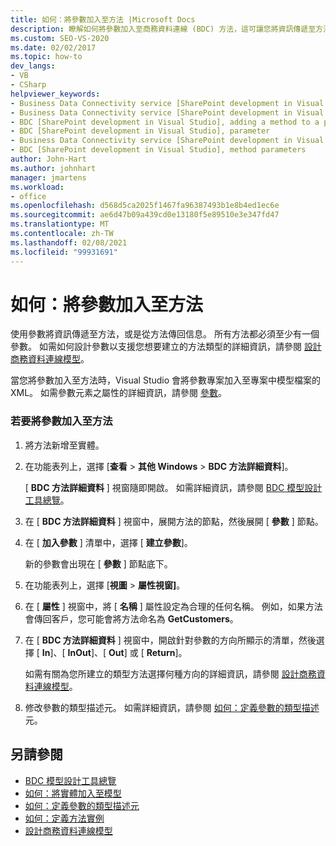 ```yaml
---
title: 如何：將參數加入至方法 |Microsoft Docs
description: 瞭解如何將參數加入至商務資料連線 (BDC) 方法，這可讓您將資訊傳遞至方法，或從方法傳回信息。
ms.custom: SEO-VS-2020
ms.date: 02/02/2017
ms.topic: how-to
dev_langs:
- VB
- CSharp
helpviewer_keywords:
- Business Data Connectivity service [SharePoint development in Visual Studio], adding a method to a parameter
- Business Data Connectivity service [SharePoint development in Visual Studio], parameter
- BDC [SharePoint development in Visual Studio], adding a method to a parameter
- BDC [SharePoint development in Visual Studio], parameter
- Business Data Connectivity service [SharePoint development in Visual Studio], method parameters
- BDC [SharePoint development in Visual Studio], method parameters
author: John-Hart
ms.author: johnhart
manager: jmartens
ms.workload:
- office
ms.openlocfilehash: d568d5ca2025f1467fa96387493b1e8b4ed1ec6e
ms.sourcegitcommit: ae6d47b09a439cd0e13180f5e89510e3e347fd47
ms.translationtype: MT
ms.contentlocale: zh-TW
ms.lasthandoff: 02/08/2021
ms.locfileid: "99931691"
---
```

# <a name="how-to-add-a-parameter-to-a-method"></a>如何：將參數加入至方法
  使用參數將資訊傳遞至方法，或是從方法傳回信息。 所有方法都必須至少有一個參數。 如需如何設計參數以支援您想要建立的方法類型的詳細資訊，請參閱 [設計商務資料連線模型](../sharepoint/designing-a-business-data-connectivity-model.md)。

 當您將參數加入至方法時，Visual Studio 會將參數專案加入至專案中模型檔案的 XML。 如需參數元素之屬性的詳細資訊，請參閱 [參數](/previous-versions/office/developer/sharepoint-2010/ee557705(v=office.14))。

### <a name="to-add-a-parameter-to-a-method"></a>若要將參數加入至方法

1. 將方法新增至實體。

2. 在功能表列上，選擇 [**查看**  >  **其他 Windows**  >  **BDC 方法詳細資料**]。

     [ **BDC 方法詳細資料** ] 視窗隨即開啟。 如需詳細資訊，請參閱 [BDC 模型設計工具總覽](../sharepoint/bdc-model-design-tools-overview.md)。

3. 在 [ **BDC 方法詳細資料** ] 視窗中，展開方法的節點，然後展開 [ **參數** ] 節點。

4. 在 [ **加入參數** ] 清單中，選擇 [ **建立參數**]。

     新的參數會出現在 [ **參數** ] 節點底下。

5. 在功能表列上，選擇 [**視圖**  >  **屬性視窗]**。

6. 在 [ **屬性** ] 視窗中，將 [ **名稱** ] 屬性設定為合理的任何名稱。 例如，如果方法會傳回客戶，您可能會將方法命名為 **GetCustomers**。

7. 在 [ **BDC 方法詳細資料** ] 視窗中，開啟針對參數的方向所顯示的清單，然後選擇 [ **In**]、[ **InOut**]、[ **Out**] 或 [ **Return**]。

     如需有關為您所建立的類型方法選擇何種方向的詳細資訊，請參閱 [設計商務資料連線模型](../sharepoint/designing-a-business-data-connectivity-model.md)。

8. 修改參數的類型描述元。 如需詳細資訊，請參閱 [如何：定義參數的類型描述](../sharepoint/how-to-define-the-type-descriptor-of-a-parameter.md)元。

## <a name="see-also"></a>另請參閱
- [BDC 模型設計工具總覽](../sharepoint/bdc-model-design-tools-overview.md)
- [如何：將實體加入至模型](../sharepoint/how-to-add-an-entity-to-a-model.md)
- [如何：定義參數的類型描述元](../sharepoint/how-to-define-the-type-descriptor-of-a-parameter.md)
- [如何：定義方法實例](../sharepoint/how-to-define-a-method-instance.md)
- [設計商務資料連線模型](../sharepoint/designing-a-business-data-connectivity-model.md)
